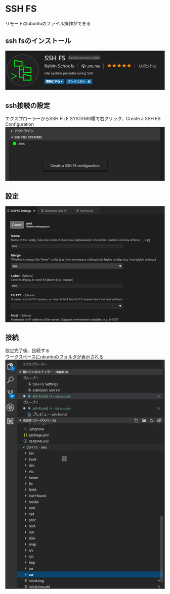 # SSH FS
リモートのubuntuのファイル操作ができる  

## ssh fsのインストール
![sshfs](img/sshfs.png)  

## ssh接続の設定
エクスプローラーからSSH FILE SYSTEMS欄で右クリック、Create a SSH FS Configuration
![createssh](img/createsshfs.png)  

## 設定
![sshsettings](img/sshsettings.png)  

## 接続
設定完了後、接続する  
ワークスペースにubuntuのフォルダが表示される
![ssh](img/sshfiles.png)  